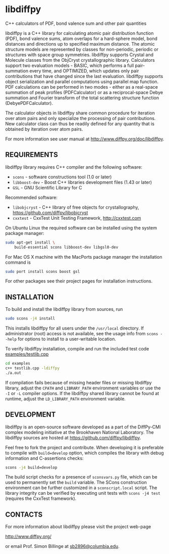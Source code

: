 # libdiffpy

C++ calculators of PDF, bond valence sum and other pair quantities

libdiffpy is a C++ library for calculating atomic pair distribution function
(PDF), bond valence sums, atom overlaps for a hard-sphere model, bond
distances and directions up to specified maximum distance.   The atomic
structure models are represented by classes for non-periodic, periodic or
structures with space group symmetries.  libdiffpy supports Crystal and
Molecule classes from the ObjCryst crystallographic library.  Calculators
support two evaluation models - BASIC, which performs a full pair-summation
every time, and OPTIMIZED, which updates only pair contributions that have
changed since the last evaluation.  libdiffpy supports object serialization
and parallel computations using parallel map function.  PDF calculations can
be performed in two modes - either as a real-space summation of peak profiles
(PDFCalculator) or as a reciprocal-space Debye summation and Fourier transform
of the total scattering structure function (DebyePDFCalculator).

The calculator objects in libdiffpy share common procedure for iteration
over atom pairs and only specialize the processing of pair contributions.
New calculator class can thus be readily defined for any quantity that is
obtained by iteration over atom pairs.

For more information see user manual at
http://www.diffpy.org/doc/libdiffpy.


## REQUIREMENTS

libdiffpy library requires C++ compiler and the following software:

* `scons` - software constructions tool (1.0 or later)
* `libboost-dev` - Boost C++ libraries development files (1.43 or later)
* `GSL` - GNU Scientific Library for C

Recommended software:

* `libobjcryst` - C++ library of free objects for crystallography,
  https://github.com/diffpy/libobjcryst
* `cxxtest` - CxxTest Unit Testing Framework, http://cxxtest.com

On Ubuntu Linux the required software can be installed using the
system package manager:

```sh
sudo apt-get install \
    build-essential scons libboost-dev libgsl0-dev
```

For Mac OS X machine with the MacPorts package manager the installation
command is

```sh
sudo port install scons boost gsl
```

For other packages see their project pages for installation instructions.


## INSTALLATION

To build and install the libdiffpy library from sources, run

```sh
sudo scons -j4 install
```

This installs libdiffpy for all users under the `/usr/local` directory.
If administrator (root) access is not available, see the usage info from
`scons --help` for options to install to a user-writable location.

To verify libdiffpy installation, compile and run the included
test code [examples/testlib.cpp](examples/testlib.cpp)

```sh
cd examples
c++ testlib.cpp -ldiffpy
./a.out
```

If compilation fails because of missing header files or missing libdiffpy
library, adjust the `CPATH` and `LIBRARY_PATH` environment variables or
use the `-I` or `-L` compiler options.  If the libdiffpy shared library
cannot be found at runtime, adjust the `LD_LIBRARY_PATH` environment variable.

## DEVELOPMENT

libdiffpy is an open-source software developed as a part of the
DiffPy-CMI complex modeling initiative at the Brookhaven National
Laboratory.  The libdiffpy sources are hosted at
https://github.com/diffpy/libdiffpy.

Feel free to fork the project and contribute.  When developing it is
preferable to compile with `build=develop` option, which compiles the
library with debug information and C-assertions checks:

```sh
scons -j4 build=develop
```

The build script checks for a presence of `sconsvars.py` file, which
can be used to permanently set the `build` variable.  The SCons
construction environment can be further customized in a `sconscript.local`
script.  The library integrity can be verified by executing unit tests with
`scons -j4 test` (requires the CxxTest framework).


## CONTACTS

For more information about libdiffpy please visit the project web-page

http://www.diffpy.org/

or email Prof. Simon Billinge at sb2896@columbia.edu.
